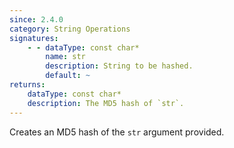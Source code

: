 ```yaml
---
since: 2.4.0
category: String Operations
signatures:
    - - dataType: const char*
        name: str
        description: String to be hashed.
        default: ~
returns:
    dataType: const char*
    description: The MD5 hash of `str`.
---
```


Creates an MD5 hash of the `str` argument provided.
